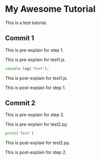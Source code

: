 # My Awesome Tutorial

This is a test tutorial.

## Commit 1

This is pre-explain for step 1.

This is pre-explain for test1.js.

```js test1.js
console.log('Test');

```

This is post-explain for test1.js.

This is post-explain for step 1.

## Commit 2

This is pre-explain for step 2.

This is pre-explain for test2.py.

```py test2.py
print('Test')

```

This is post-explain for test2.py.

This is post-explain for step 2.
